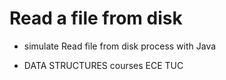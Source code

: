 # Read a file from disk 

- simulate Read file from disk process with Java 

- DATA STRUCTURES courses ECE TUC
